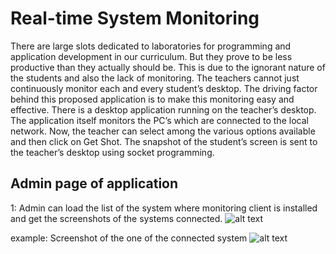 # Real-time System Monitoring
  There are large slots dedicated to laboratories for programming and application development in our curriculum. But they prove to be less productive than they actually should be. This is due to the ignorant nature of the students and also the lack of monitoring. The teachers cannot just continuously monitor each and every student’s desktop. The driving factor behind this proposed application is to make this monitoring easy and effective. There is a desktop application running on the teacher’s desktop. The application itself monitors the PC’s which are connected to the local network. Now, the teacher can select among the various options available and then click on Get Shot. The snapshot of the student’s screen is sent to the teacher’s desktop using socket programming.
  
 ## Admin page of application
1: Admin can load the list of the system where monitoring client is installed and get the screenshots of the systems connected.
  ![alt text](https://github.com/anil1596/watchman/blob/master/take_shot/admin.png "Admin handle")

example: Screenshot of the one of the connected system
    ![alt text](https://github.com/anil1596/watchman/blob/master/take_shot/client.png "Client System")
